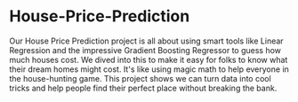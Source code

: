 # House-Price-Prediction
Our House Price Prediction project is all about using smart tools like Linear Regression and the impressive Gradient Boosting Regressor to guess how much houses cost. We dived into this to make it easy for folks to know what their dream homes might cost. It's like using magic math to help everyone in the house-hunting game. This project shows we can turn data into cool tricks and help people find their perfect place without breaking the bank.
